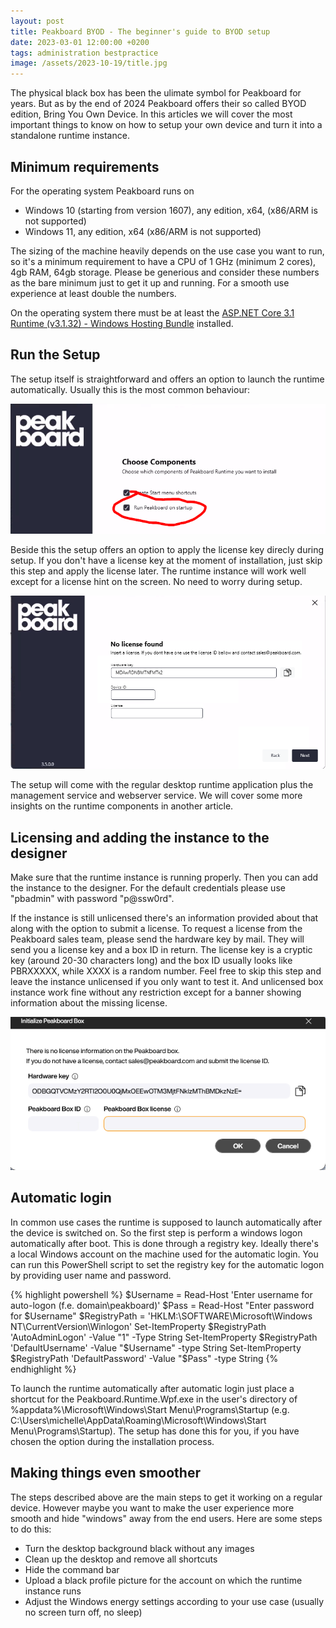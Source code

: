```yaml
---
layout: post
title: Peakboard BYOD - The beginner's guide to BYOD setup
date: 2023-03-01 12:00:00 +0200
tags: administration bestpractice
image: /assets/2023-10-19/title.jpg
---
```


The physical black box has been the ulimate symbol for Peakboard for years. But as by the end of 2024 Peakboard offers their so called BYOD edition, Bring You Own Device. In this articles we will cover the most important things to know on how to setup your own device and turn it into a standalone runtime instance.

## Minimum requirements

For the operating system Peakboard runs on 

- Windows 10 (starting from version 1607), any edition, x64, (x86/ARM is not supported) 
- Windows 11, any edition, x64 (x86/ARM is not supported)

The sizing of the machine heavily depends on the use case you want to run, so it's a minimum requirement to have a CPU of 1 GHz (minimum 2 cores), 4gb RAM, 64gb storage. Please be generious and consider these numbers as the bare minimum just to get it up and running. For a smooth use experience at least double the numbers.

On the operating system there must be at least the [ASP.NET Core 3.1 Runtime (v3.1.32) - Windows Hosting Bundle](https://dotnet.microsoft.com/en-us/download/dotnet/thank-you/runtime-aspnetcore-3.1.32-windows-hosting-bundle-installer) installed.

## Run the Setup

The setup itself is straightforward and offers an option to launch the runtime automatically. Usually this is the most common behaviour:

![image](/assets/2023-10-19/010.png)

Beside this the setup offers an option to apply the license key direcly during setup. If you don't have a license key at the moment of installation, just skip this step and apply the license later. The runtime instance will work well except for a license hint on the screen. No need to worry during setup.

![image](/assets/2023-10-19/020.png)

The setup will come with the regular desktop runtime application plus the management service and webserver service. We will cover some more insights on the runtime components in another article.

## Licensing and adding the instance to the designer

Make sure that the runtime instance is running properly. Then you can add the instance to the designer. For the default credentials please use "pbadmin" with password "p@ssw0rd".

If the instance is still unlicensed there's an information provided about that along with the option to submit a license.
To request a license from the Peakboard sales team, please send the hardware key by mail. They will send you a license key and a box ID in return. The license key is a cryptic key (around 20-30 characters long) and the box ID usually looks like PBRXXXXX, while XXXX is a random number.
Feel free to skip this step and leave the instance unlicensed if you only want to test it. And unlicensed box instance work fine without any restriction except for a banner showing information about the missing license.

![image](/assets/2023-10-19/030.png)

## Automatic login

In common use cases the runtime is supposed to launch automatically after the device is switched on. So the first step is perform a windows logon automatically after boot. This is done through a registry key. Ideally there's a local Windows account on the machine used for the automatic login. You can run this PowerShell script to set the registry key for the automatic logon by providing user name and password.

{% highlight powershell %}
$Username = Read-Host 'Enter username for auto-logon (f.e. domain\peakboard)'
$Pass = Read-Host "Enter password for $Username"
$RegistryPath = 'HKLM:\SOFTWARE\Microsoft\Windows NT\CurrentVersion\Winlogon'
Set-ItemProperty $RegistryPath 'AutoAdminLogon' -Value "1" -Type String 
Set-ItemProperty $RegistryPath 'DefaultUsername' -Value "$Username" -type String 
Set-ItemProperty $RegistryPath 'DefaultPassword' -Value "$Pass" -type String
{% endhighlight %}

To launch the runtime automatically after automatic login just place a shortcut for the Peakboard.Runtime.Wpf.exe in the user's directory of %appdata%\Microsoft\Windows\Start Menu\Programs\Startup (e.g. C:\Users\michelle\AppData\Roaming\Microsoft\Windows\Start Menu\Programs\Startup).
The setup has done this for you, if you have chosen the option during the installation process.

## Making things even smoother

The steps described above are the main steps to get it working on a regular device. However maybe you want to make the user experience more smooth and hide "windows" away from the end users. Here are some steps to do this:

* Turn the desktop background black without any images
* Clean up the desktop and remove all shortcuts
* Hide the command bar
* Upload a black profile picture for the account on which the runtime instance runs
* Adjust the Windows energy settings according to your use case (usually no screen turn off, no sleep)





